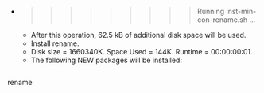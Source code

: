 * >>>>>>>>> Running inst-min-con-rename.sh ...
  * After this operation, 62.5 kB of additional disk space will be used.
  * Install rename.
  * Disk size = 1660340K. Space Used = 144K. Runtime = 00:00:00:01.
  * The following NEW packages will be installed:
  ```bash
rename
  ```
